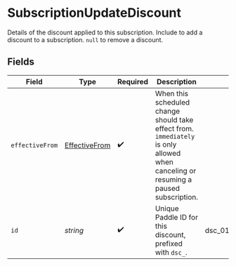 # SubscriptionUpdateDiscount

Details of the discount applied to this subscription. Include to add a discount to a subscription. `null` to remove a discount.


## Fields

| Field                                                                                                                               | Type                                                                                                                                | Required                                                                                                                            | Description                                                                                                                         | Example                                                                                                                             |
| ----------------------------------------------------------------------------------------------------------------------------------- | ----------------------------------------------------------------------------------------------------------------------------------- | ----------------------------------------------------------------------------------------------------------------------------------- | ----------------------------------------------------------------------------------------------------------------------------------- | ----------------------------------------------------------------------------------------------------------------------------------- |
| `effectiveFrom`                                                                                                                     | [EffectiveFrom](../../models/shared/EffectiveFrom.md)                                                                               | :heavy_check_mark:                                                                                                                  | When this scheduled change should take effect from. `immediately` is only allowed when canceling or resuming a paused subscription. |                                                                                                                                     |
| `id`                                                                                                                                | *string*                                                                                                                            | :heavy_check_mark:                                                                                                                  | Unique Paddle ID for this discount, prefixed with `dsc_`.                                                                           | dsc_01gv5kpg05xp104ek2fmgjwttf                                                                                                      |